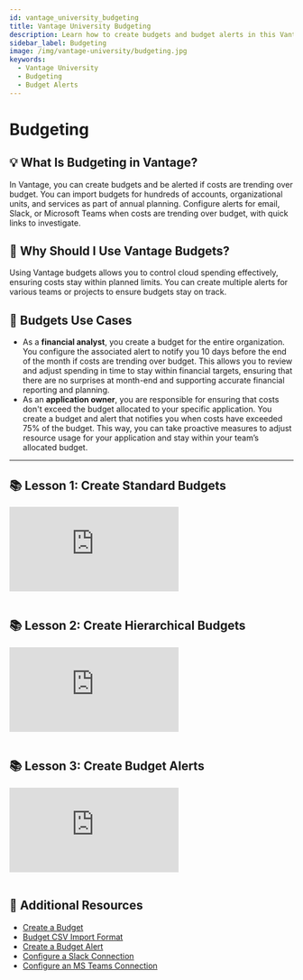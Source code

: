 ```yaml
---
id: vantage_university_budgeting
title: Vantage University Budgeting
description: Learn how to create budgets and budget alerts in this Vantage University section.
sidebar_label: Budgeting
image: /img/vantage-university/budgeting.jpg
keywords:
  - Vantage University
  - Budgeting
  - Budget Alerts
---
```


# Budgeting

## 💡 What Is Budgeting in Vantage?

In Vantage, you can create budgets and be alerted if costs are trending over budget. You can import budgets for hundreds of accounts, organizational units, and services as part of annual planning. Configure alerts for email, Slack, or Microsoft Teams when costs are trending over budget, with quick links to investigate.

## 💭 Why Should I Use Vantage Budgets?

Using Vantage budgets allows you to control cloud spending effectively, ensuring costs stay within planned limits. You can create multiple alerts for various teams or projects to ensure budgets stay on track.

## 📝 Budgets Use Cases

- As a **financial analyst**, you create a budget for the entire organization. You configure the associated alert to notify you 10 days before the end of the month if costs are trending over budget. This allows you to review and adjust spending in time to stay within financial targets, ensuring that there are no surprises at month-end and supporting accurate financial reporting and planning.
- As an **application owner**, you are responsible for ensuring that costs don't exceed the budget allocated to your specific application. You create a budget and alert that notifies you when costs have exceeded 75% of the budget. This way, you can take proactive measures to adjust resource usage for your application and stay within your team’s allocated budget.

---

## 📚 Lesson 1: Create Standard Budgets

<div style={{ position: 'relative', paddingBottom: '56.25%', height: 0 }}>
    <iframe src="https://www.youtube.com/embed/haVyfMfspAA?si=QLX8Hf3tLW17eEEQ?rel=0&color=white&modestbranding=1&showinfo=0&wmode=transparent" frameborder="0" webkitallowfullscreen="true" mozallowfullscreen="true" allowfullscreen="true" style={{ position: 'absolute', top: 0, left: 0, width: '100%', height: '100%', borderRadius: '10px' }}></iframe>
</div><br/>

## 📚 Lesson 2: Create Hierarchical Budgets

<div style={{ position: 'relative', paddingBottom: '56.25%', height: 0 }}>
    <iframe src="https://www.youtube.com/embed/HovaTF1QGNA?si=WcuYDFVJ0jrmDTch?rel=0&color=white&modestbranding=1&showinfo=0&wmode=transparent" frameborder="0" webkitallowfullscreen="true" mozallowfullscreen="true" allowfullscreen="true" style={{ position: 'absolute', top: 0, left: 0, width: '100%', height: '100%', borderRadius: '10px' }}></iframe>
</div><br/>

## 📚 Lesson 3: Create Budget Alerts

<div style={{ position: 'relative', paddingBottom: '56.25%', height: 0 }}>
    <iframe src="https://www.loom.com/embed/93dc24436d3d45f4be064e20e07acf27" frameborder="0" webkitallowfullscreen="true" mozallowfullscreen="true" allowfullscreen="true" style={{ position: 'absolute', top: 0, left: 0, width: '100%', height: '100%', borderRadius: '10px' }}></iframe>
</div><br/>

## 📖 Additional Resources

- [Create a Budget](/budgets/#create-a-budget)
- [Budget CSV Import Format](/budgets/#upload)
- [Create a Budget Alert](/budgets/#create-alerts)
- [Configure a Slack Connection](/slack)
- [Configure an MS Teams Connection](/microsoft_teams)